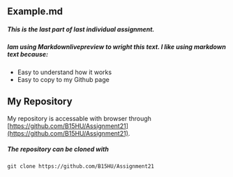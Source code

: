 ## Example.md
##### This is the last part of last individual assignment. 
##### Iam using Markdownlivepreview to  wright this text. I like using markdown text because: 

* Easy to understand how it works
* Easy to copy to my Github page



## My Repository

My repository is accessable with browser through  [https://github.com/B15HU/Assignment21](https://github.com/B15HU/Assignment21).

##### The repository can be cloned with

```
git clone https://github.com/B15HU/Assignment21
```
